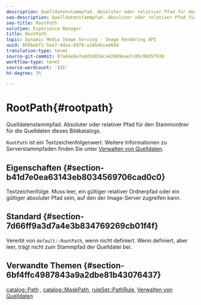 ```yaml
---
description: Quelldatenstammpfad. Absoluter oder relativer Pfad für den Stammordner für die Quelldaten dieses Bildkatalogs.
seo-description: Quelldatenstammpfad. Absoluter oder relativer Pfad für den Stammordner für die Quelldaten dieses Bildkatalogs.
seo-title: RootPath
solution: Experience Manager
title: RootPath
topic: Dynamic Media Image Serving - Image Rendering API
uuid: 859bebf2-5ee7-4daa-8970-a18bddcee684
translation-type: tm+mt
source-git-commit: 97a84e8e7edd3d834ca42069eae7c09c00d57938
workflow-type: tm+mt
source-wordcount: '131'
ht-degree: 3%

---
```



# RootPath{#rootpath}

Quelldatenstammpfad. Absoluter oder relativer Pfad für den Stammordner für die Quelldaten dieses Bildkatalogs.

`RootPath` ist ein Textzeichenfolgenwert. Weitere Informationen zu Serverstammpfaden finden Sie unter [Verwalten von Quelldaten](../../../../../is-api/image-serving-api-ref/c-configuration-and-administration/c-managing-content/r-source-data.md#reference-4eebd51b2db2401c90be771d3382329e).

## Eigenschaften {#section-b41d7e0ea63143eb8034569706cad0c0}

Textzeichenfolge. Muss leer, ein gültiger relativer Ordnerpfad oder ein gültiger absoluter Pfad sein, auf den der Image-Server zugreifen kann.

## Standard {#section-7d66ff9a3d7a4e3b834769269cb01f4f}

Vererbt von `default::RootPath`, wenn nicht definiert. Wenn definiert, aber leer, trägt nicht zum Stammpfad der Quelldatei bei.

## Verwandte Themen {#section-6bf4ffc4987843a9a2dbe81b43076437}

[catalog::Path](/help/aem-is-ir-api/is-api/image-catalog/image-serving-api-ref/c-image-catalog-reference/c-image-svg-data-reference/c-image-data-reference/r-path-cat.md) ,  [catalog::MaskPath](/help/aem-is-ir-api/is-api/image-catalog/image-serving-api-ref/c-image-catalog-reference/c-image-svg-data-reference/c-image-data-reference/r-maskpath-cat.md),   [ruleSet::PathRule](../../../../../is-api/image-catalog/image-serving-api-ref/c-image-catalog-reference/c-rule-set-reference/c-rule-set-reference.md#concept-3e5058cf3507470b82cac638df23ea8e),  [Verwalten von Quelldaten](../../../../../is-api/image-serving-api-ref/c-configuration-and-administration/c-managing-content/r-source-data.md#reference-4eebd51b2db2401c90be771d3382329e)

